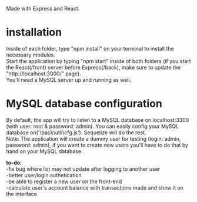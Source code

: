 Made with Express and React.<br/>

# installation
Inside of each folder, type "npm install" on your terminal to install the necessary modules.<br/>
Start the application by typing "npm start" inside of both folders (if you start the React(/front) server before Express(/back), make sure to update the "http://localhost:3000/" page).<br/>
You'll need a MySQL server up and running as well.

# MySQL database configuration
By default, the app will try to listen to a MySQL database on localhost:3300 (with user: root & password: admin). You can easily config your MySQL database on('\back\util\cfg.js'). Sequelize will do the rest.<br/>
Note: The application will create a dummy user for testing (login: admin, password: admin), if you want to create new users you'll have to do that by hand on your MySQL database.

<b>to-do:</b><br/>
-fix bug where list may not update after logging to another user<br/>
-better user/login authetication<br/>
-be able to register a new user on the front-end<br/>
-calculate user's account balance with transactions made and show it on the interface<br/>

